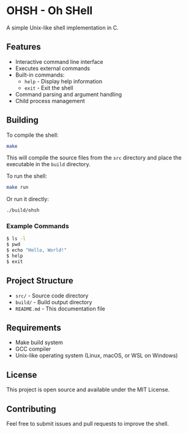 # OHSH - Oh SHell

A simple Unix-like shell implementation in C.

## Features

- Interactive command line interface
- Executes external commands
- Built-in commands:
  - `help` - Display help information
  - `exit` - Exit the shell
- Command parsing and argument handling
- Child process management

## Building

To compile the shell:

```bash
make
```

This will compile the source files from the `src` directory and place the executable in the `build` directory.

To run the shell:

```bash
make run
```

Or run it directly:

```bash
./build/ohsh
```

### Example Commands

```bash
$ ls -l
$ pwd
$ echo "Hello, World!"
$ help
$ exit
```

## Project Structure

- `src/` - Source code directory
- `build/` - Build output directory
- `README.md` - This documentation file

## Requirements

- Make build system
- GCC compiler
- Unix-like operating system (Linux, macOS, or WSL on Windows)

## License

This project is open source and available under the MIT License.

## Contributing

Feel free to submit issues and pull requests to improve the shell.
